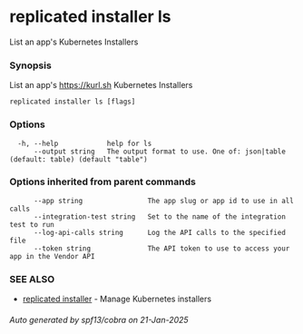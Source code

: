 # replicated installer ls

List an app's Kubernetes Installers

### Synopsis

List an app's https://kurl.sh Kubernetes Installers

```
replicated installer ls [flags]
```

### Options

```
  -h, --help            help for ls
      --output string   The output format to use. One of: json|table (default: table) (default "table")
```

### Options inherited from parent commands

```
      --app string                The app slug or app id to use in all calls
      --integration-test string   Set to the name of the integration test to run
      --log-api-calls string      Log the API calls to the specified file
      --token string              The API token to use to access your app in the Vendor API
```

### SEE ALSO

* [replicated installer](replicated_installer.md)	 - Manage Kubernetes installers

###### Auto generated by spf13/cobra on 21-Jan-2025

